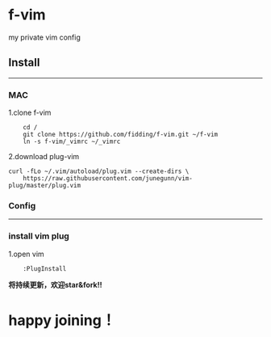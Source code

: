 # f-vim
my private vim config
## Install
---
### MAC
1.clone f-vim
```
	cd /
	git clone https://github.com/fidding/f-vim.git ~/f-vim
	ln -s f-vim/_vimrc ~/_vimrc
```
2.download plug-vim
```
curl -fLo ~/.vim/autoload/plug.vim --create-dirs \
	https://raw.githubusercontent.com/junegunn/vim-plug/master/plug.vim
```
 ### Config
 ---
 ### install vim plug
 1.open vim
```
	:PlugInstall
```
   
**将持续更新，欢迎star&fork!!**
# happy joining！
   

